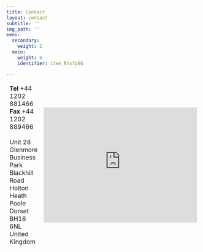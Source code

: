 ```yaml
---
title: Contact
layout: contact
subtitle: ''
img_path: ''
menu:
  secondary:
    weight: 2
  main:
    weight: 6
    identifier: item_RYxfp9b

---
```

<section>
<div class="table-wrapper">
<table>
<thead>
<tr>
<td width="50%">
<b>Tel</b> +44 1202 881466<br>  
<b>Fax</b> +44 1202 889466<br>
<br>
Unit 28 Glenmore Business Park<br>
Blackhill Road<br>
Holton Heath<br>
Poole<br>
Dorset<br>
BH16 6NL<br>
United Kingdom<br>
</td>
<td width="50%">
<iframe src="https://www.google.com/maps/embed?pb=!1m18!1m12!1m3!1d2525.9847074571317!2d-2.076509584096578!3d50.720222875770226!2m3!1f0!2f0!3f0!3m2!1i1024!2i768!4f13.1!3m3!1m2!1s0x4873a8eb2d9ff07f%3A0x2aa718dfcdea5c9!2sConfex%20Technology%20Ltd!5e0!3m2!1sen!2suk!4v1567065561431!5m2!1sen!2suk" width="400" height="300" frameborder="0" style="border:0;" allowfullscreen=""></iframe>
</td>
</tr>
</thead>
</table>
</div>
</section>